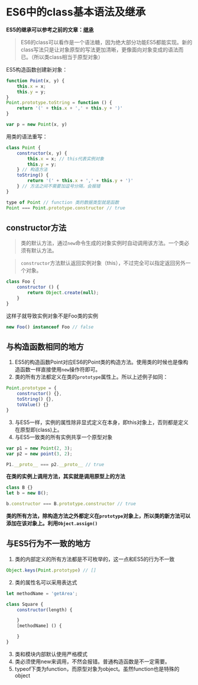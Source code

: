 # ES6中的class基本语法及继承

**ES5的继承可以参考之前的文章：[继承](/basis/JavaScript/继承)**

> ES6的class可以看作是一个语法糖，因为绝大部分功能ES5都能实现。新的class写法只是让对象原型的写法更加清晰，更像面向对象变成的语法而已。（所以类class相当于原型对象）

ES5构造函数创建新对象：
```js
function Point(x, y) {
    this.x = x;
    this.y = y;
}
Point.prototype.toString = function () {
    return '(' + this.x + ',' + this.y + ')'
}

var p = new Point(x, y)
```
用类的语法重写：
```js
class Point {
    constructor(x, y) {
        this.x = x; // this代表实例对象
        this.y = y;
    } // 构造方法
    toString() {
        return '(' + this.x + ',' + this.y + ')'
    } // 方法之间不需要加逗号分隔，会报错
}

type of Point // function 类的数据类型就是函数
Point === Point.prototype.constructor // true
```
## constructor方法
> 类的默认方法，通过`new`命令生成的对象实例时自动调用该方法。一个类必须有默认方法。

> `constructor`方法默认返回实例对象（this），不过完全可以指定返回另外一个对象。
```js
class Foo {
    constructor () {
        return Object.create(null);
    }
}
```
这样子就导致实例对象不是Foo类的实例
```js
new Foo() instanceof Foo // false
```

## 与构造函数相同的地方
1. ES5的构造函数Point对应ES6的Point类的构造方法。使用类的时候也是像构造函数一样直接使用`new`操作符即可。
2. 类的所有方法都定义在类的`prototype`属性上。所以上述例子如同：
```js
Point.prototype = {
    constructor() {},
    toString() {},
    toValue() {}
}
```
3. 与ES5一样，实例的属性除非显式定义在本身，即this对象上，否则都是定义在原型即(class)上。
4. 与ES5一致类的所有实例共享一个原型对象
```js
var p1 = new Point(2, 3);
var p2 = new point(3, 2);

P1.__proto__ === p2.__proto__ // true
```

**在类的实例上调用方法，其实就是调用原型上的方法**
```js
class B {}
let b = new B();

b.constructor === B.prototype.constructor // true
```

**类的所有方法，除构造方法之外都定义在`prototype`对象上，所以类的新方法可以添加在该对象上。利用`Object.assign()`**

## 与ES5行为不一致的地方
1. 类的内部定义的所有方法都是不可枚举的，这一点和ES5的行为不一致
```js
Object.keys(Point.prototype) // []
```
2. 类的属性名可以采用表达式
```js
let methodName = 'getArea';

class Square {
    constructor(length) {

    }
    [methodName] () {

    }
}
```
3. 类和模块内部默认使用严格模式
4. 类必须使用new来调用，不然会报错。普通构造函数是不一定需要。
5. typeof下类为function，而原型对象为object。虽然function也是特殊的object


